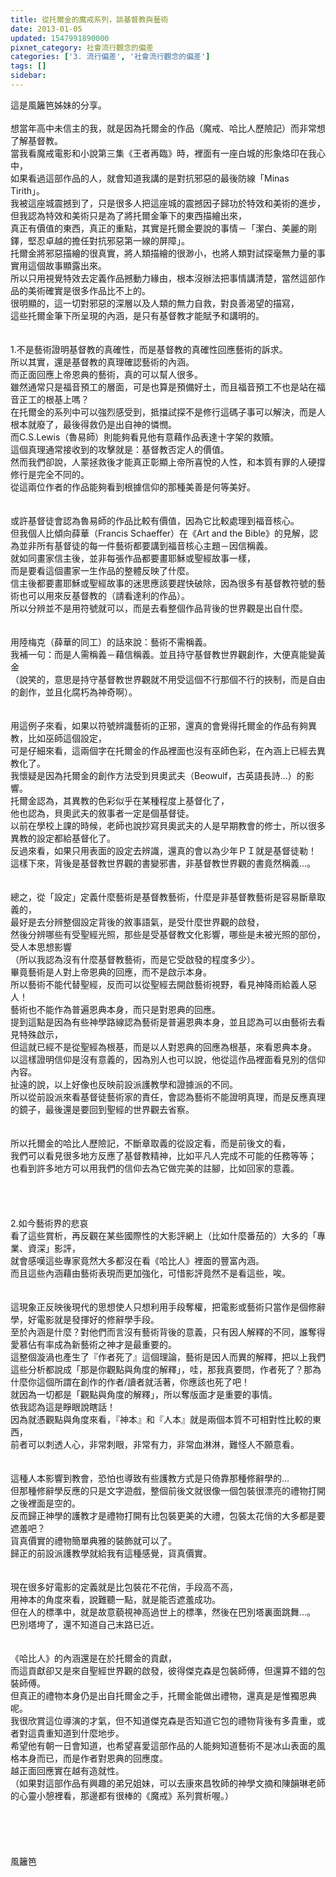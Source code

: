 ```yaml
---
title: 從托爾金的魔戒系列，談基督教與藝術
date: 2013-01-05
updated: 1547991890000
pixnet_category: 社會流行觀念的偏差
categories: ['3. 流行偏差', '社會流行觀念的偏差']
tags: []
sidebar: 
---
```


<p>這是風籬笆姊妹的分享。<br/><br/><!--more-->想當年高中未信主的我，就是因為托爾金的作品（魔戒、哈比人歷險記）而非常想了解基督教。<br/>當我看魔戒電影和小說第三集《王者再臨》時，裡面有一座白城的形象烙印在我心中，<br/>如果看過這部作品的人，就會知道我講的是對抗邪惡的最後防線「Minas Tirith」。<br/>我被這座城震撼到了，只是很多人把這座城的震撼因子歸功於特效和美術的進步，<br/>但我認為特效和美術只是為了將托爾金筆下的東西描繪出來，<br/>真正有價值的東西，真正的重點，其實是托爾金要說的事情－「潔白、美麗的剛鐸，堅忍卓越的擔任對抗邪惡第一線的屏障」。<br/>托爾金將邪惡描繪的很真實，將人類描繪的很渺小，也將人類對試探毫無力量的事實用這個故事顯露出來。<br/>所以只用視覺特效去定義作品撼動力緣由，根本沒辦法把事情講清楚，當然這部作品的美術確實是很多作品比不上的。<br/>很明顯的，這一切對邪惡的深層以及人類的無力自救，對良善渴望的描寫，<br/>這些托爾金筆下所呈現的內涵，是只有基督教才能賦予和講明的。<br/> <br/><br/>1.不是藝術證明基督教的真確性，而是基督教的真確性回應藝術的訴求。<br/> 所以其實，還是基督教的真理確認藝術的內涵。<br/>而正面回應上帝恩典的藝術，真的可以幫人很多。<br/>雖然通常只是福音預工的層面，可是也算是預備好土，而且福音預工不也是站在福音正工的根基上嗎？<br/>在托爾金的系列中可以強烈感受到，抵擋試探不是修行這碼子事可以解決，而是人根本就廢了，最後得救仍是出自神的憐憫。<br/>而C.S.Lewis（魯易師）則能夠看見他有意藉作品表達十字架的救贖。<br/>這個真理通常接收到的攻擊就是：基督教否定人的價值。<br/>然而我們卻說，人蒙拯救後才能真正彰顯上帝所喜悅的人性，和本質有罪的人硬撐修行是完全不同的。<br/>從這兩位作者的作品能夠看到根據信仰的那種美善是何等美好。<br/><br/> <br/>或許基督徒會認為魯易師的作品比較有價值，因為它比較處理到福音核心。<br/>但我個人比傾向薛華（Francis Schaeffer）在《Art and the Bible》的見解，認為並非所有基督徒的每一件藝術都要講到福音核心主題－因信稱義。<br/>就如同畫家信主後，並非每張作品都要畫耶穌或聖經故事一樣，<br/>而是要看這個畫家一生作品的整體反映了什麼。<br/>信主後都要畫耶穌或聖經故事的迷思應該要趕快破除，因為很多有基督教符號的藝術也可以用來反基督教的（請看達利的作品）。<br/>所以分辨並不是用符號就可以，而是去看整個作品背後的世界觀是出自什麼。<br/> <br/><br/>用陸梅克（薛華的同工）的話來說：藝術不需稱義。<br/>我補一句：而是人需稱義－藉信稱義。並且持守基督教世界觀創作，大便真能變黃金<br/>（說笑的，意思是持守基督教世界觀就不用受這個不行那個不行的挾制，而是自由的創作，並且化腐朽為神奇啊）。<br/> <br/><br/>用這例子來看，如果以符號辨識藝術的正邪，還真的會覺得托爾金的作品有夠異教，比如巫師這個設定，<br/>可是仔細來看，這兩個字在托爾金的作品裡面也沒有巫師色彩，在內涵上已經去異教化了。<br/>我懷疑是因為托爾金的創作方法受到貝奧武夫（Beowulf，古英語長詩...）的影響。<br/>托爾金認為，其異教的色彩似乎在某種程度上基督化了，<br/>他也認為，貝奧武夫的敘事者一定是個基督徒。<br/>以前在學校上課的時候，老師也說抄寫貝奧武夫的人是早期教會的修士，所以很多異教的設定都給基督化了。<br/>反過來看，如果只用表面的設定去辨識，還真的會以為少年ＰＩ就是基督徒勒！<br/>這樣下來，背後是基督教世界觀的書變邪書，非基督教世界觀的書竟然稱義...。<br/> <br/><br/>總之，從「設定」定義什麼藝術是基督教藝術，什麼是非基督教藝術是容易斷章取義的，<br/>最好是去分辨整個設定背後的敘事語氣，是受什麼世界觀的啟發，<br/>然後分辨哪些有受聖經光照，那些是受基督教文化影響，哪些是未被光照的部份，受人本思想影響<br/>（所以我認為沒有什麼基督教藝術，而是它受啟發的程度多少）。<br/>畢竟藝術是人對上帝恩典的回應，而不是啟示本身。<br/>所以藝術不能代替聖經，反而可以從聖經去開啟藝術視野，看見神降雨給義人惡人！<br/>藝術也不能作為普遍恩典本身，而只是對恩典的回應。<br/>提到這點是因為有些神學路線認為藝術是普遍恩典本身，並且認為可以由藝術去看見特殊啟示，<br/>但這就已經不是從聖經為根基，而是以人對恩典的回應為根基，來看恩典本身。<br/>以這樣證明信仰是沒有意義的，因為別人也可以說，他從這作品裡面看見別的信仰內容。<br/>扯遠的說，以上好像也反映前設派護教學和證據派的不同。<br/>所以從前設派來看基督徒藝術家的責任，會認為藝術不能證明真理，而是反應真理的鏡子，最後還是要回到聖經的世界觀去省察。<br/> <br/><br/>所以托爾金的哈比人歷險記，不斷章取義的從設定看，而是前後文的看，<br/>我們可以看見很多地方反應了基督教精神，比如平凡人完成不可能的任務等等；<br/>也看到許多地方可以用我們的信仰去為它做完美的註腳，比如回家的意義。<br/> <br/><br/><br/><br/>2.如今藝術界的悲哀<br/> 看了這些賞析，再反觀在某些國際性的大影評網上（比如什麼番茄的）大多的「專業、資深」影評，<br/>就會感嘆這些專家竟然大多都沒在看《哈比人》裡面的豐富內涵。<br/>而且這些內涵藉由藝術表現而更加強化，可惜影評竟然不是看這些，唉。<br/> <br/><br/>這現象正反映後現代的思想使人只想利用手段奪權，把電影或藝術只當作是個修辭學，好電影就是發揮好的修辭學手段。<br/>至於內涵是什麼？對他們而言沒有藝術背後的意義，只有因人解釋的不同，誰奪得愛慕佔有率成為新藝術之神才是最重要的。<br/>這整個漩渦也產生了『作者死了』這個理論，藝術是因人而異的解釋，把以上我們這些分析都說成「那是你觀點與角度的解釋」，哇，那我真要問，作者死了？那為什麼你這個所謂在創作的作者/讀者就活著，你應該也死了吧！<br/>就因為一切都是「觀點與角度的解釋」，所以奪版面才是重要的事情。<br/>依我認為這是睜眼說瞎話！<br/>因為就憑觀點與角度來看，『神本』和『人本』就是兩個本質不可相對性比較的東西，<br/>前者可以刺透人心，非常刺眼，非常有力，非常血淋淋，難怪人不願意看。<br/> <br/><br/>這種人本影響到教會，恐怕也導致有些護教方式是只倚靠那種修辭學的...<br/>但那種修辭學反應的只是文字遊戲，整個前後文就很像一個包裝很漂亮的禮物打開之後裡面是空的。<br/>反而歸正神學的護教才是禮物打開有比包裝更美的大禮，包裝太花俏的大多都是要遮羞吧？<br/>貨真價實的禮物簡單典雅的裝飾就可以了。<br/>歸正的前設派護教學就給我有這種感覺，貨真價實。<br/> <br/><br/>現在很多好電影的定義就是比包裝花不花俏，手段高不高，<br/>用神本的角度來看，說難聽一點，就是能否遮羞成功。<br/>但在人的標準中，就是故意藐視神高過世上的標準，然後在巴別塔裏面跳舞...。<br/>巴別塔垮了，還不知道自己末路已近。<br/> <br/><br/>《哈比人》的內涵還是在於托爾金的貢獻，<br/>而這貢獻卻又是來自聖經世界觀的啟發，彼得傑克森是包裝師傅，但還算不錯的包裝師傅。<br/>但真正的禮物本身仍是出自托爾金之手，托爾金能做出禮物，還真是是惟獨恩典呢。<br/>我很欣賞這位導演的才氣，但不知道傑克森是否知道它包的禮物背後有多貴重，或者對這貴重知道到什麼地步。<br/>希望他有朝一日會知道，也希望喜愛這部作品的人能夠知道藝術不是冰山表面的風格本身而已，而是作者對恩典的回應度。<br/>越正面回應實在越有造就性。<br/>（如果對這部作品有興趣的弟兄姐妹，可以去康來昌牧師的神學文摘和陳韻琳老師的心靈小憩裡看，那邊都有很棒的《魔戒》系列賞析喔。） <br/><br/><br/><br/><br/><br/>風籬笆<br/><br/><br/><br/><br/><br/><br/></p>